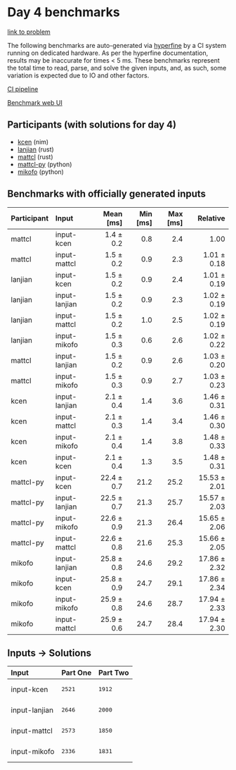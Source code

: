 # Day 4 benchmarks

[link to problem](https://adventofcode.com/2024/day/4)

The following benchmarks are auto-generated via
[hyperfine](https://github.com/sharkdp/hyperfine) by a CI system running on
dedicated hardware. As per the hyperfine documentation, results may be
inaccurate for times < 5 ms. These benchmarks represent the total time to read,
parse, and solve the given inputs, and, as such, some variation is expected due
to IO and other factors.

[CI pipeline](http://ci.papercode.net:8080/teams/main/pipelines/aoc2024)

[Benchmark web UI](https://aoc.ancalagon.black)


## Participants (with solutions for day 4)

- [kcen](https://github.com/kcen/aoc2024) (nim)
- [lanjian](https://github.com/lanjian/aoc-2024) (rust)
- [mattcl](https://github.com/mattcl/aoc2024) (rust)
- [mattcl-py](https://github.com/mattcl/aoc2024-py) (python)
- [mikofo](https://github.com/mikofo/aoc2024) (python)


## Benchmarks with officially generated inputs

| Participant | Input | Mean [ms] | Min [ms] | Max [ms] | Relative |
|:---|:---|---:|---:|---:|---:|
| mattcl | input-kcen | 1.4 ± 0.2 | 0.8 | 2.4 | 1.00 |
| mattcl | input-mattcl | 1.5 ± 0.2 | 0.9 | 2.3 | 1.01 ± 0.18 |
| lanjian | input-kcen | 1.5 ± 0.2 | 0.9 | 2.4 | 1.01 ± 0.19 |
| lanjian | input-lanjian | 1.5 ± 0.2 | 0.9 | 2.3 | 1.02 ± 0.19 |
| lanjian | input-mattcl | 1.5 ± 0.2 | 1.0 | 2.5 | 1.02 ± 0.19 |
| lanjian | input-mikofo | 1.5 ± 0.3 | 0.6 | 2.6 | 1.02 ± 0.22 |
| mattcl | input-lanjian | 1.5 ± 0.2 | 0.9 | 2.6 | 1.03 ± 0.20 |
| mattcl | input-mikofo | 1.5 ± 0.3 | 0.9 | 2.7 | 1.03 ± 0.23 |
| kcen | input-lanjian | 2.1 ± 0.4 | 1.4 | 3.6 | 1.46 ± 0.31 |
| kcen | input-mattcl | 2.1 ± 0.3 | 1.4 | 3.4 | 1.46 ± 0.30 |
| kcen | input-mikofo | 2.1 ± 0.4 | 1.4 | 3.8 | 1.48 ± 0.33 |
| kcen | input-kcen | 2.1 ± 0.4 | 1.3 | 3.5 | 1.48 ± 0.31 |
| mattcl-py | input-kcen | 22.4 ± 0.7 | 21.2 | 25.2 | 15.53 ± 2.01 |
| mattcl-py | input-lanjian | 22.5 ± 0.7 | 21.3 | 25.7 | 15.57 ± 2.03 |
| mattcl-py | input-mikofo | 22.6 ± 0.9 | 21.3 | 26.4 | 15.65 ± 2.06 |
| mattcl-py | input-mattcl | 22.6 ± 0.8 | 21.6 | 25.3 | 15.66 ± 2.05 |
| mikofo | input-lanjian | 25.8 ± 0.8 | 24.6 | 29.2 | 17.86 ± 2.32 |
| mikofo | input-kcen | 25.8 ± 0.9 | 24.7 | 29.1 | 17.86 ± 2.34 |
| mikofo | input-mikofo | 25.9 ± 0.8 | 24.6 | 28.7 | 17.94 ± 2.33 |
| mikofo | input-mattcl | 25.9 ± 0.6 | 24.7 | 28.4 | 17.94 ± 2.30 |


## Inputs -> Solutions

| Input | Part One | Part Two |
|:---|:---|:---|
|input-kcen|<pre>2521</pre>|<pre>1912</pre>|
|input-lanjian|<pre>2646</pre>|<pre>2000</pre>|
|input-mattcl|<pre>2573</pre>|<pre>1850</pre>|
|input-mikofo|<pre>2336</pre>|<pre>1831</pre>|